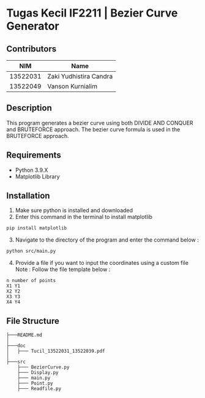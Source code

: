# Tugas Kecil IF2211 | Bezier Curve Generator
## Contributors
| NIM | Name |
| ------ | ------ |
| 13522031 | Zaki Yudhistira Candra |
| 13522049 | Vanson Kurnialim |

## Description

This program generates a bezier curve using both DIVIDE AND CONQUER and BRUTEFORCE approach. The bezier curve formula is used in the BRUTEFORCE approach.

## Requirements
- Python 3.9.X
- Matplotlib Library

## Installation

1. Make sure python is installed and downloaded
2. Enter this command in the terminal to install matplotlib
```sh
pip install matplotlib
```
3. Navigate to the directory of the program and enter the command below :
```sh
python src/main.py
```
4. Provide a file if you want to input the coordinates using a custom file
Note : Follow the file template below :
```
n number of points
X1 Y1
X2 Y2
X3 Y3
X4 Y4
```

## File Structure
```
├───README.md
│
├───doc  
│   ├─── Tucil_13522031_13522039.pdf
│                      
├───src                                              
    ├─── BezierCurve.py
    ├─── Display.py
    ├─── main.py
    ├─── Point.py
    ├─── Readfile.py
```